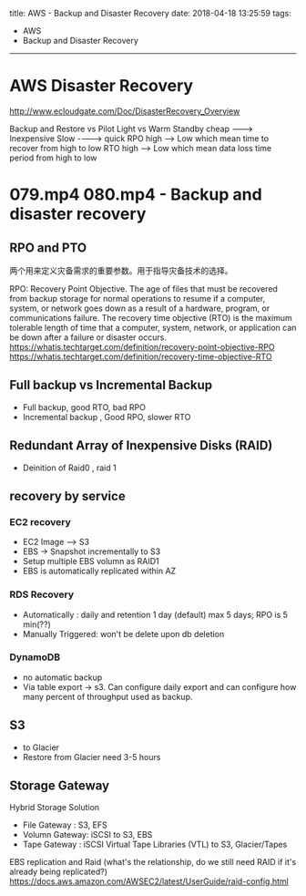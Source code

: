 title: AWS - Backup and Disaster Recovery
date: 2018-04-18 13:25:59
tags:
- AWS
- Backup and Disaster Recovery
---

# AWS Disaster Recovery

http://www.ecloudgate.com/Doc/DisasterRecovery_Overview

Backup and Restore vs Pilot Light vs Warm Standby
cheap ---> Inexpensive
Slow ----> quick
RPO high --> Low which mean time to recover from high to low
RTO high --> Low  which mean data loss time period from high to low

# 079.mp4 080.mp4 - Backup and disaster recovery

## RPO and PTO
两个用来定义灾备需求的重要参数。用于指导灾备技术的选择。

RPO: Recovery Point Objective. The age of files that must be recovered from backup storage for normal operations to resume if a computer, system, or network goes down as a result of a hardware, program, or communications failure.
The recovery time objective (RTO) is the maximum tolerable length of time that a computer, system, network, or application can be down after a failure or disaster occurs.
https://whatis.techtarget.com/definition/recovery-point-objective-RPO
https://whatis.techtarget.com/definition/recovery-time-objective-RTO

## Full backup vs Incremental Backup

* Full backup, good RTO, bad RPO
* Incremental backup , Good RPO, slower RTO

## Redundant Array of Inexpensive Disks (RAID)

* Deinition of Raid0 , raid 1


## recovery by service

### EC2 recovery

* EC2 Image --> S3
* EBS -> Snapshot incrementally to S3
* Setup multiple EBS volumn as RAID1
* EBS is automatically replicated within AZ

### RDS Recovery

* Automatically : daily and retention 1 day (default) max 5 days; RPO is 5 min(??)
* Manually Triggered: won't be delete upon db deletion


### DynamoDB

* no automatic backup
* Via table export -> s3. Can configure daily export and can configure how many percent of throughput used as backup.

## S3

* to Glacier
* Restore from Glacier need 3-5 hours

## Storage Gateway

Hybrid Storage Solution

* File Gateway : S3, EFS
* Volumn Gateway: iSCSI to S3, EBS
* Tape Gateway : iSCSI Virtual Tape Libraries (VTL) to S3, Glacier/Tapes


EBS replication and Raid (what's the relationship, do we still need RAID if it's already being replicated?)
https://docs.aws.amazon.com/AWSEC2/latest/UserGuide/raid-config.html
